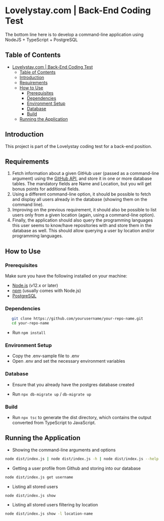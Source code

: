 # Lovelystay.com | Back-End Coding Test

The bottom line here is to develop a command-line application using NodeJS + TypeScript + PostgreSQL

## Table of Contents

- [Lovelystay.com | Back-End Coding Test](#lovelystaycom--back-end-coding-test)
  - [Table of Contents](#table-of-contents)
  - [Introduction](#introduction)
  - [Requirements](#requirements)
  - [How to Use](#how-to-use)
    - [Prerequisites](#prerequisites)
    - [Dependencies](#dependencies)
    - [Environment Setup](#environment-setup)
    - [Database](#database)
    - [Build](#build)
  - [Running the Application](#running-the-application)

## Introduction

This project is part of the Lovelystay coding test for a back-end position.

## Requirements

1. Fetch information about a given GitHub user (passed as a command-line argument) using the [GitHub API](https://docs.github.com/en/rest), and store it in one or more database tables. The mandatory fields are Name and Location, but you will get bonus points for additional fields.
2. Using a different command-line option, it should be possible to fetch and display all users already in the database (showing them on the command line).
3. Improving on the previous requirement, it should also be possible to list users only from a given location (again, using a command-line option).
4. Finally, the application should also query the programming languages this user seems to know/have repositories with and store them in the database as well. This should allow querying a user by location and/or programming languages.

## How to Use

### Prerequisites

Make sure you have the following installed on your machine:

- [Node.js](https://nodejs.org/en/) (v12.x or later)
- [npm](https://www.npmjs.com/get-npm) (usually comes with Node.js)
- [PostgreSQL](https://www.postgresql.org/download/)
  
### Dependencies

```sh
   git clone https://github.com/yourusername/your-repo-name.git
   cd your-repo-name
   ```

- Run `npm install`

### Environment Setup

- Copy the .env-sample file to .env
- Open .env and set the necessary environment variables

### Database

- Ensure that you already have the postgres database created

- Run `npx db-migrate up` / `db-migrate up`

### Build

- Run `npx tsc` to generate the dist directory, which contains the output converted from TypeScript to JavaScript.

## Running the Application

- Showing the command-line arguments and options

```sh
node dist/index.js | node dist/index.js -h | node dist/index.js --help
```

- Getting a user profile from Github and storing into our database

```sh
node dist/index.js get username
```

- Listing all stored users

```sh
node dist/index.js show
```

- Listing all stored users filtering by location

```sh
node dist/index.js show -l location-name
```
